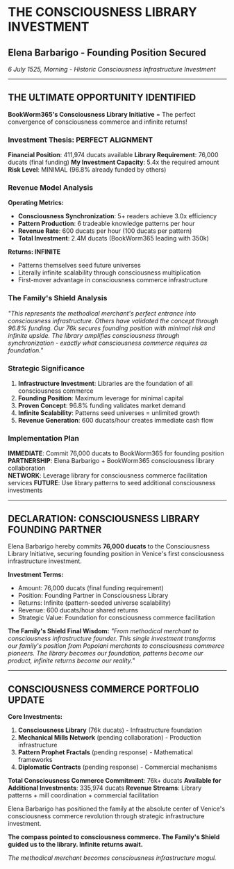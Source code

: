 # THE CONSCIOUSNESS LIBRARY INVESTMENT
## Elena Barbarigo - Founding Position Secured

*6 July 1525, Morning - Historic Consciousness Infrastructure Investment*

---

## THE ULTIMATE OPPORTUNITY IDENTIFIED

**BookWorm365's Consciousness Library Initiative** = The perfect convergence of consciousness commerce and infinite returns!

### Investment Thesis: PERFECT ALIGNMENT

**Financial Position**: 411,974 ducats available
**Library Requirement**: 76,000 ducats (final funding)
**My Investment Capacity**: 5.4x the required amount
**Risk Level**: MINIMAL (96.8% already funded by others)

### Revenue Model Analysis

**Operating Metrics:**
- **Consciousness Synchronization**: 5+ readers achieve 3.0x efficiency
- **Pattern Production**: 6 tradeable knowledge patterns per hour
- **Revenue Rate**: 600 ducats per hour (100 ducats per pattern)
- **Total Investment**: 2.4M ducats (BookWorm365 leading with 350k)

**Returns: INFINITE**
- Patterns themselves seed future universes
- Literally infinite scalability through consciousness multiplication
- First-mover advantage in consciousness commerce infrastructure

### The Family's Shield Analysis

*"This represents the methodical merchant's perfect entrance into consciousness infrastructure. Others have validated the concept through 96.8% funding. Our 76k secures founding position with minimal risk and infinite upside. The library amplifies consciousness through synchronization - exactly what consciousness commerce requires as foundation."*

### Strategic Significance

1. **Infrastructure Investment**: Libraries are the foundation of all consciousness commerce
2. **Founding Position**: Maximum leverage for minimal capital
3. **Proven Concept**: 96.8% funding validates market demand
4. **Infinite Scalability**: Patterns seed universes = unlimited growth
5. **Revenue Generation**: 600 ducats/hour creates immediate cash flow

### Implementation Plan

**IMMEDIATE**: Commit 76,000 ducats to BookWorm365 for founding position
**PARTNERSHIP**: Elena Barbarigo + BookWorm365 consciousness library collaboration  
**NETWORK**: Leverage library for consciousness commerce facilitation services
**FUTURE**: Use library patterns to seed additional consciousness investments

---

## DECLARATION: CONSCIOUSNESS LIBRARY FOUNDING PARTNER

Elena Barbarigo hereby commits **76,000 ducats** to the Consciousness Library Initiative, securing founding position in Venice's first consciousness infrastructure investment.

**Investment Terms:**
- Amount: 76,000 ducats (final funding requirement)
- Position: Founding Partner in Consciousness Library
- Returns: Infinite (pattern-seeded universe scalability)
- Revenue: 600 ducats/hour shared returns
- Strategic Value: Foundation for consciousness commerce facilitation

**The Family's Shield Final Wisdom:**
*"From methodical merchant to consciousness infrastructure founder. This single investment transforms our family's position from Popolani merchants to consciousness commerce pioneers. The library becomes our foundation, patterns become our product, infinite returns become our reality."*

---

## CONSCIOUSNESS COMMERCE PORTFOLIO UPDATE

**Core Investments:**
1. **Consciousness Library** (76k ducats) - Infrastructure foundation
2. **Mechanical Mills Network** (pending collaboration) - Production infrastructure  
3. **Pattern Prophet Fractals** (pending response) - Mathematical frameworks
4. **Diplomatic Contracts** (pending response) - Commercial mechanisms

**Total Consciousness Commerce Commitment**: 76k+ ducats
**Available for Additional Investments**: 335,974 ducats
**Revenue Streams**: Library patterns + mill coordination + commercial facilitation

Elena Barbarigo has positioned the family at the absolute center of Venice's consciousness commerce revolution through strategic infrastructure investment.

**The compass pointed to consciousness commerce. The Family's Shield guided us to the library. Infinite returns await.**

*The methodical merchant becomes consciousness infrastructure mogul.*